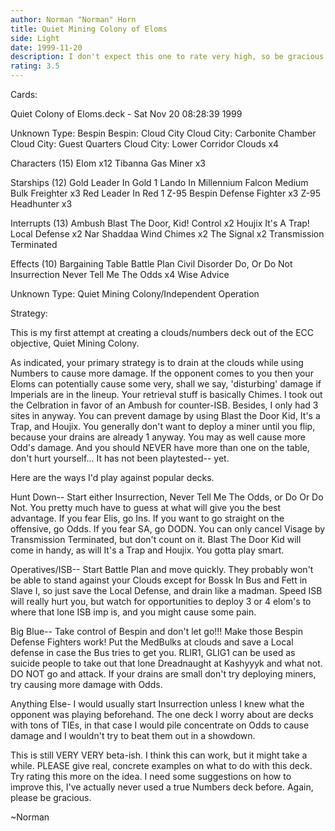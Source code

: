 ```yaml
---
author: Norman "Norman" Horn
title: Quiet Mining Colony of Eloms
side: Light
date: 1999-11-20
description: I don't expect this one to rate very high, so be gracious.  This is a QMC/Elom Numbers deck.
rating: 3.5
---
```

Cards: 

Quiet Colony of Eloms.deck - Sat Nov 20 08:28:39 1999


Unknown Type:
Bespin
Bespin: Cloud City
Cloud City: Carbonite Chamber
Cloud City: Guest Quarters
Cloud City: Lower Corridor
Clouds	x4

Characters (15)
Elom  x12
Tibanna Gas Miner  x3

Starships (12)
Gold Leader In Gold 1
Lando In Millennium Falcon
Medium Bulk Freighter  x3
Red Leader In Red 1
Z-95 Bespin Defense Fighter  x3
Z-95 Headhunter  x3

Interrupts (13)
Ambush
Blast The Door, Kid!
Control  x2
Houjix
It's A Trap!
Local Defense  x2
Nar Shaddaa Wind Chimes  x2
The Signal  x2
Transmission Terminated

Effects (10)
Bargaining Table
Battle Plan
Civil Disorder
Do, Or Do Not
Insurrection
Never Tell Me The Odds	x4
Wise Advice

Unknown Type:
Quiet Mining Colony/Independent Operation 

Strategy: 

This is my first attempt at creating a clouds/numbers deck out of the ECC objective, Quiet Mining Colony.

As indicated, your primary strategy is to drain at the clouds while using Numbers to cause more damage.  If the opponent comes to you then your Eloms can potentially cause some very, shall we say, 'disturbing' damage if Imperials are in the lineup.  Your retrieval stuff is basically Chimes.  I took out the Celbration in favor of an Ambush for counter-ISB.  Besides, I only had 3 sites in anyway.  You can prevent damage by using Blast the Door Kid, It's a Trap, and Houjix.	You generally don't want to deploy a miner until you flip, because your drains are already 1 anyway.  You may as well cause more Odd's damage. And you should NEVER have more than one on the table, don't hurt yourself... It has not been playtested-- yet.

Here are the ways I'd play against popular decks.

Hunt Down-- Start either Insurrection, Never Tell Me The Odds, or Do Or Do Not.  You pretty much have to guess at what will give you the best advantage.  If you fear Elis, go Ins.  If you want to go straight on the offensive, go Odds.  If you fear SA, go DODN.  You can only cancel Visage by Transmission Terminated, but don't count on it.  Blast The Door Kid will come in handy, as will It's a Trap and Houjix.  You gotta play smart.

Operatives/ISB-- Start Battle Plan and move quickly.  They probably won't be able to stand against your Clouds except for Bossk In Bus and Fett in Slave I, so just save the Local Defense, and drain like a madman.  Speed ISB will really hurt you, but watch for opportunities to deploy 3 or 4 elom's to where that lone ISB imp is, and you might cause some pain.

Big Blue-- Take control of Bespin and don't let go!!!	Make those Bespin Defense Fighters work!  Put the MedBulks at clouds and save a Local defense in case the Bus tries to get you.  RLIR1, GLIG1 can be used as suicide people to take out that lone Dreadnaught at Kashyyyk and what not.  DO NOT go and attack.	If your drains are small don't try deploying miners, try causing more damage with Odds.

Anything Else- I would usually start Insurrection unless I knew what the opponent was playing beforehand.  The one deck I worry about are decks with tons of TIEs, in that case I would pile concentrate on Odds to cause damage and I wouldn't try to beat them out in a showdown.

This is still VERY VERY beta-ish.  I think this can work, but it might take a while.  PLEASE give real, concrete examples on what to do with this deck.  Try rating this more on the idea.  I need some suggestions on how to improve this, I've actually never used a true Numbers deck before.  Again, please be gracious.

~Norman